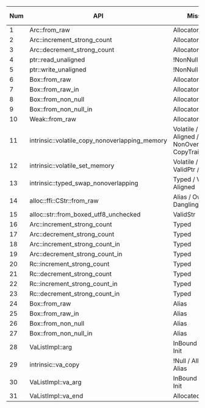 |Num| API | Missing SP | PR num |PR |PR Status |
|---|-----|--------------|--------|--------|--------|
|1| Arc::from_raw | AllocatorConsistency | 1 | [PR_134496](https://github.com/rust-lang/rust/pull/134496) | Merged |
|2| Arc::increment_strong_count | AllocatorConsistency | 1 | [ PR_134496](https://github.com/rust-lang/rust/pull/134496) | Merged |
|3| Arc::decrement_strong_count | AllocatorConsistency | 1 | [PR_134496](https://github.com/rust-lang/rust/pull/134496) | Merged |
|4| ptr::read_unaligned | !NonNull | 2 | [PR_134953](https://github.com/rust-lang/rust/pull/134953) | Merged |
|5| ptr::write_unaligned | !NonNull | 2 | [PR_134953](https://github.com/rust-lang/rust/pull/134953) | Merged |
|6| Box::from_raw | AllocatorConsistency | 3 | [PR_135009](https://github.com/rust-lang/rust/pull/135009) | Merged |
|7| Box::from_raw_in | AllocatorConsistency | 3 | [PR_135009](https://github.com/rust-lang/rust/pull/135009) | Merged |
|8| Box::from_non_null | AllocatorConsistency | 4 | [PR_135805](https://github.com/rust-lang/rust/pull/135805) | Merged |
|9| Box::from_non_null_in | AllocatorConsistency | 4 | [PR_135805](https://github.com/rust-lang/rust/pull/135805) | Merged |
|10| Weak::from_raw | AllocatorConsistency | 4 | [PR_135805](https://github.com/rust-lang/rust/pull/135805) | Merged |
|11| intrinsic::volatile_copy_nonoverlapping_memory | Volatile / ValidPtr / Aligned / NonOverlap / Alias / CopyTrait | 5 | [PR_138309](https://github.com/rust-lang/rust/pull/138309) | Merged |
|12| intrinsic::volatile_set_memory | Volatile / Typed / ValidPtr / Aligned | 5 | [PR_138309](https://github.com/rust-lang/rust/pull/138309) | Merged |
|13| intrinsic::typed_swap_nonoverlapping | Typed / ValidPtr / Aligned | 5 |[PR_138309](https://github.com/rust-lang/rust/pull/138309) | Merged |
|14| alloc::ffi::CStr::from_raw | Alias / Owning / Dangling | 6 | [PR_137714](https://github.com/rust-lang/rust/pull/137714) | Merged |
|15| alloc::str::from_boxed_utf8_unchecked | ValidStr | 6 | [PR_137714](https://github.com/rust-lang/rust/pull/137714) | Merged |
|16| Arc::increment_strong_count | Typed | 7 | [ PR_138303](https://github.com/rust-lang/rust/pull/138303) | Merged |
|17| Arc::decrement_strong_count | Typed | 7 | [ PR_138303](https://github.com/rust-lang/rust/pull/138303) | Merged |
|18| Arc::increment_strong_count_in | Typed | 7 | [ PR_138303](https://github.com/rust-lang/rust/pull/138303) | Merged |
|19| Arc::decrement_strong_count_in | Typed | 7 | [ PR_138303](https://github.com/rust-lang/rust/pull/138303) | Merged |
|20| Rc::increment_strong_count | Typed | 7 | [ PR_138303](https://github.com/rust-lang/rust/pull/138303) | Merged |
|21| Rc::decrement_strong_count | Typed | 7 | [ PR_138303](https://github.com/rust-lang/rust/pull/138303) | Merged |
|22| Rc::increment_strong_count_in | Typed | 7 | [ PR_138303](https://github.com/rust-lang/rust/pull/138303) | Merged |
|23| Rc::decrement_strong_count_in | Typed | 7 | [ PR_138303](https://github.com/rust-lang/rust/pull/138303) | Merged |
|24| Box::from_raw | Alias | 8 | [PR_146870](https://github.com/rust-lang/rust/pull/146870) | Pending |
|25| Box::from_raw_in | Alias | 8 | [PR_146870](https://github.com/rust-lang/rust/pull/146870) | Pending |
|26| Box::from_non_null | Alias | 8 | [PR_146870](https://github.com/rust-lang/rust/pull/146870) | Pending |
|27| Box::from_non_null_in | Alias | 8 | [PR_146870](https://github.com/rust-lang/rust/pull/146870) | Pending |
|28| VaListImpl::arg | InBound / Typed / Init | 9 | [PR_146925](https://github.com/rust-lang/rust/pull/146925) | Pending |
|29| intrinsic::va_copy | !Null / Allocated / Alias | 9 | [PR_146925](https://github.com/rust-lang/rust/pull/146925) | Pending |
|30| VaListImpl::va_arg | InBound / Typed / Init | 9 | [PR_146925](https://github.com/rust-lang/rust/pull/146925) | Pending |
|31| VaListImpl::va_end | Allocated | 9 | [PR_146925](https://github.com/rust-lang/rust/pull/146925) | Pending |
